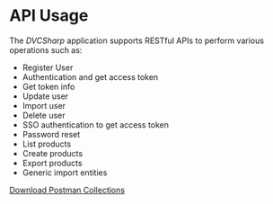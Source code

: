 # API Usage

The *DVCSharp* application supports RESTful APIs to perform various operations such as:

* Register User
* Authentication and get access token
* Get token info
* Update user
* Import user
* Delete user
* SSO authentication to get access token
* Password reset
* List products
* Create products
* Export products
* Generic import entities

[Download Postman Collections](data/DVCSharp_postman_v2.json)